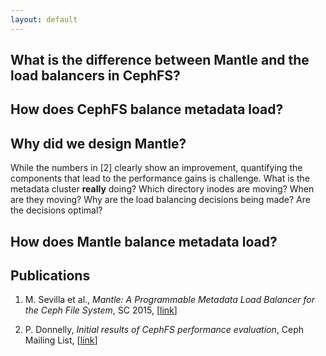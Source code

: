 ```yaml
---
layout: default
---
```


## What is the difference between Mantle and the load balancers in CephFS?

## How does CephFS balance metadata load?

## Why did we design Mantle?

While the numbers in [2] clearly show an improvement, quantifying the
components that lead to the performance gains is challenge. What is the
metadata cluster **really** doing? Which directory inodes are moving? When are
they moving? Why are the load balancing decisions being made? Are the decisions
optimal?

## How does Mantle balance metadata load?

## Publications

1. M. Sevilla et al., *Mantle: A Programmable Metadata Load Balancer for the
Ceph File System*, SC 2015,
[[link](http://dl.acm.org/citation.cfm?id=2807607)]

2. P.  Donnelly, *Initial results of CephFS performance evaluation*, Ceph
Mailing List, [[link](http://marc.info/?l=ceph-devel&m=147494693010640&w=2)]
